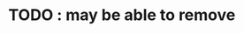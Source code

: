 # TODO : may be able to remove 
```python name="tests/integration/docusaurus/deployment_patterns/databricks_deployment_patterns_dataframe_yaml_configs.py add checkpoint config"
```